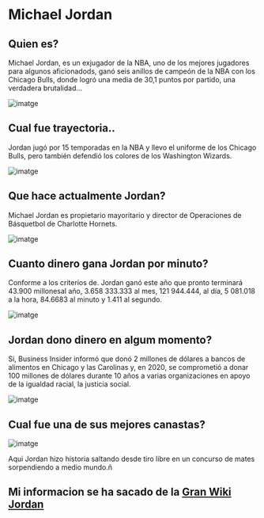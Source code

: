 # Michael Jordan

## Quien es?
Michael Jordan, es un exjugador de la NBA, uno de los mejores jugadores para algunos aficionadods, ganó seis anillos de campeón de la NBA con los Chicago Bulls, donde logró una media de 30,1 puntos por partido, una verdadera brutalidad... 

![imatge](https://github.com/user-attachments/assets/7d55245a-f76b-4430-844a-ab4900f37449)

## Cual fue trayectoria..
Jordan jugó por 15 temporadas en la NBA y llevo el uniforme de los Chicago Bulls, pero también defendió los colores de los Washington Wizards.

![imatge](https://github.com/user-attachments/assets/ff599f0d-0d60-4e64-ac4d-0032e3297693)

## Que hace actualmente Jordan?
Michael Jordan es propietario mayoritario y director de Operaciones de Básquetbol de Charlotte Hornets.

![imatge](https://github.com/user-attachments/assets/b31bc664-36f1-4bb9-aa92-e6dbbf9d4ec9)

## Cuanto dinero gana Jordan por minuto?
Conforme a los criterios de. Jordan ganó este año que pronto terminará 43.900 millonesal año, 3.658 333.333 al mes, 121 944.444, al día, 5 081.018 a la hora, 84.6683 al minuto y 1.411 al segundo.

![imatge](https://github.com/user-attachments/assets/d65fdfe3-6cf5-4aee-9a52-ee5b78cd5be3)

## Jordan dono dinero en algum momento?
Si, Business Insider informó que donó 2 millones de dólares a bancos de alimentos en Chicago y las Carolinas y, en 2020, se comprometió a donar 100 millones de dólares durante 10 años a varias organizaciones en apoyo de la igualdad racial, la justicia social.

![imatge](https://github.com/user-attachments/assets/d65fa351-1f95-4154-8905-812d27f2cf1a)

## Cual fue una de sus mejores canastas?

![imatge](https://github.com/user-attachments/assets/bc404d1e-1913-4c8b-a9ce-0edf8ba2d086)

Aqui Jordan hizo historia saltando desde tiro libre en un concurso de mates sorpendiendo a medio mundo.ñ



## Mi informacion se ha sacado de la [Gran Wiki Jordan](https://ca.wikipedia.org/wiki/Michael_Jordan)
